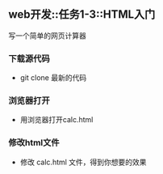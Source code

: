 ## web开发::任务1-3::HTML入门

写一个简单的网页计算器

### 下载源代码
* git clone 最新的代码

### 浏览器打开
* 用浏览器打开calc.html

### 修改html文件
* 修改 calc.html 文件，得到你想要的效果
